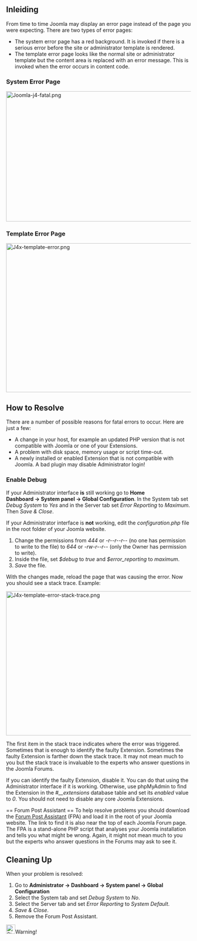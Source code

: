 <!-- Filename: J4.x:FatalError / Display title: FatalError -->

## Inleiding

From time to time Joomla may display an error page instead of the page
you were expecting. There are two types of error pages:

- The system error page has a red background. It is invoked if there is
  a serious error before the site or administrator template is rendered.
- The template error page looks like the normal site or administrator
  template but the content area is replaced with an error message. This
  is invoked when the error occurs in content code.

### System Error Page

<img src="https://docs.joomla.org/images/9/9d/Joomla-j4-fatal.png"
class="thumbborder" decoding="async" data-file-width="800"
data-file-height="355" width="800" height="355"
alt="Joomla-j4-fatal.png" />

### Template Error Page

<img src="https://docs.joomla.org/images/6/6d/J4x-template-error.png"
class="thumbborder" decoding="async" data-file-width="800"
data-file-height="406" width="800" height="406"
alt="J4x-template-error.png" />

## How to Resolve

There are a number of possible reasons for fatal
errors to occur. Here are just a few:

- A change in your host, for example an updated PHP version that is not
  compatible with Joomla or one of your Extensions.
- A problem with disk space, memory usage or script time-out.
- A newly installed or enabled Extension that is not compatible with
  Joomla. A bad plugin may disable Administrator login!

### Enable Debug

If your Administrator interface **is** still
working go to **Home Dashboard **→** System panel **→** Global
Configuration**. In the System tab set *Debug System* to *Yes* and in
the Server tab set *Error Reporting* to *Maximum*. Then *Save & Close*.

If your Administrator interface is **not** working, edit the
*configuration.php* file in the root folder of your Joomla website.

1.  Change the permissions from *444* or *-r--r--r--* (no one has
    permission to write to the file) to *644* or *-rw-r--r--* (only the
    Owner has permission to write).
2.  Inside the file, set *\$debug* to *true* and *\$error_reporting* to
    *maximum*.
3.  *Save* the file.

With the changes made, reload the page that was causing the error. Now
you should see a stack trace. Example:

<img
src="https://docs.joomla.org/images/e/ef/J4x-template-error-stack-trace.png"
class="thumbborder" decoding="async" data-file-width="800"
data-file-height="393" width="800" height="393"
alt="J4x-template-error-stack-trace.png" />

The first item in the stack trace indicates where the error was
triggered. Sometimes that is enough to identify the faulty Extension.
Sometimes the faulty Extension is farther down the stack trace. It may
not mean much to you but the stack trace is invaluable to the experts
who answer questions in the Joomla Forums.

If you can identify the faulty Extension, disable it. You can do that
using the Administrator interface if it is working. Otherwise, use
phpMyAdmin to find the Extension in the *\#\_\_extensions* database
table and set its *enabled* value to *0*. You should not need to disable
any core Joomla Extensions.

== Forum Post Assistant == To help resolve problems you should download
the <a href="https://forumpostassistant.github.io/docs/"
class="external text" target="_blank"
rel="nofollow noreferrer noopener">Forum Post Assistant</a> (FPA) and
load it in the root of your Joomla website. The link to find it is also
near the top of each Joomla Forum page. The FPA is a stand-alone PHP
script that analyses your Joomla installation and tells you what might
be wrong. Again, it might not mean much to you but the experts who
answer questions in the Forums may ask to see it.

## Cleaning Up

When your problem is resolved:

1.  Go to **Administrator **→** Dashboard **→** System
    panel **→** Global Configuration**
2.  Select the System tab and set *Debug System* to *No*.
3.  Select the Server tab and set *Error Reporting* to *System Default*.
4.  *Save & Close*.
5.  Remove the Forum Post Assistant.

<img
src="https://docs.joomla.org/images/thumb/4/41/Stop_hand_nuvola.svg.png/25px-Stop_hand_nuvola.svg.png"
decoding="async"
srcset="https://docs.joomla.org/images/thumb/4/41/Stop_hand_nuvola.svg.png/38px-Stop_hand_nuvola.svg.png 1.5x, https://docs.joomla.org/images/4/41/Stop_hand_nuvola.svg.png 2x"
data-file-width="40" data-file-height="40" width="25" height="25"
alt="Stop hand nuvola.svg.png" />Warning!
